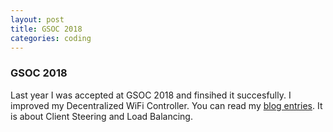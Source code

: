 ```yaml
---
layout: post
title: GSOC 2018
categories: coding
---
```


### GSOC 2018
Last year I was accepted at GSOC 2018 and finsihed it succesfully.
I improved my Decentralized WiFi Controller. You can read my [blog entries](https://blog.freifunk.net/author/nickgsocgmail-com/).
It is about Client Steering and Load Balancing.